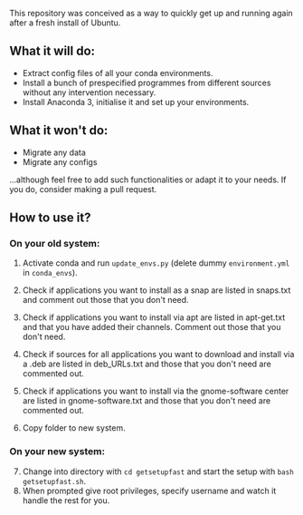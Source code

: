 This repository was conceived as a way to quickly get up and running again after a fresh install of Ubuntu.

## What it will do:
- Extract config files of all your conda environments.
- Install a bunch of prespecified programmes from different sources without any intervention necessary.
- Install Anaconda 3, initialise it and set up your environments.

## What it won't do:
- Migrate any data
- Migrate any configs

...although feel free to add such functionalities or adapt it to your needs. If you do, consider making a pull request.

## How to use it?
### On your old system:
1. Activate conda and run `update_envs.py` (delete dummy `environment.yml` in `conda_envs`).
2. Check if applications you want to install as a snap are listed in snaps.txt and comment out those that you don't need.
3. Check if applications you want to install via apt are listed in apt-get.txt and that you have added their channels. Comment out those that you don't need.
4. Check if sources for all applications you want to download and install via a .deb are listed in deb_URLs.txt and those that you don't need are commented out.
5. Check if applications you want to install via the gnome-software center are listed in gnome-software.txt and those that you don't need are commented out.

6. Copy folder to new system.

### On your new system:
7. Change into directory with `cd getsetupfast` and start the setup with `bash getsetupfast.sh`.
8. When prompted give root privileges, specify username and watch it handle the rest for you. 
